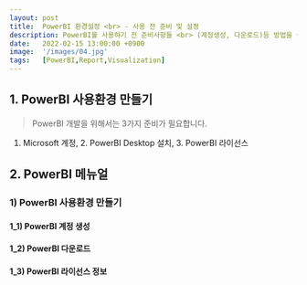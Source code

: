 ```yaml
---
layout: post
title:  PowerBI 환경설정 <br> - 사용 전 준비 및 설정
description: PowerBI를 사용하기 전 준비사항들 <br> (계정생성, 다운로드)등 방법을 설명합니다.
date:   2022-02-15 13:00:00 +0900
image:  '/images/04.jpg'
tags:   [PowerBI,Report,Visualization]
---
```

## 1. PowerBI 사용환경 만들기

> PowerBI 개발을 위해서는 3가지 준비가 필요합니다. <br>
1. Microsoft 계정, 2. PowerBI Desktop 설치, 3. PowerBI 라이선스 

## 2. PowerBI 메뉴얼

### 1) PowerBI 사용환경 만들기

#### 1_1) PowerBI 계정 생성
#### 1_2) PowerBI 다운로드
#### 1_3) PowerBI 라이선스 정보

